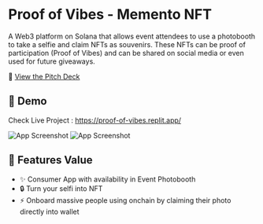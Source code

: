 # Proof of Vibes - Memento NFT

A Web3 platform on Solana that allows event attendees to use a photobooth to take a selfie and claim NFTs as souvenirs. These NFTs can be proof of participation (Proof of Vibes) and can be shared on social media or even used for future giveaways.

🚀 [View the Pitch Deck](https://drive.google.com/file/d/1I68xMx4YUda_yAQfetL_w-5bDw591zQV/view)


## 📸 Demo

Check Live Project : https://proof-of-vibes.replit.app/

![App Screenshot]([attached_assets/home-pov.png](https://github.com/badaiwinata/Proof-of-Vibes/blob/9820aace212d5824d995eb4e8937f0334b084eb5/attached_assets/home%20-%20pov.png))
![App Screenshot]([attached_assets/nftdetail-pov.png](https://github.com/badaiwinata/Proof-of-Vibes/blob/787d04033a340fd96c4c3dddc3a1e142364541b4/attached_assets/nft%20detail%20-%20pov.png))


## 🚀 Features Value

- ✨ Consumer App with availability in Event Photobooth
- 🔒 Turn your selfi into NFT
- ⚡ Onboard massive people using onchain by claiming their photo directly into wallet 


